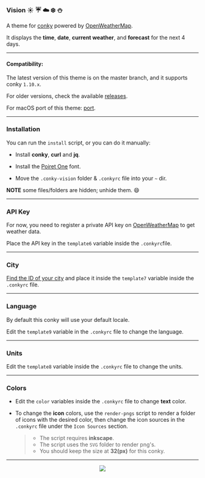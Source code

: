 ### Vision :sunny: :umbrella: :cloud: :snowflake: :snowman:

A theme for [conky](https://github.com/brndnmtthws/conky) powered by [OpenWeatherMap](http://openweathermap.org/).

It displays the **time**, **date**, **current weather**, and **forecast** for the next 4 days.

---

#### Compatibility:

The latest version of this theme is on the master branch, and it supports conky `1.10.x`.

For older versions, check the available [releases](../../releases).

For macOS port of this theme: [port](https://github.com/Conky-for-macOS/conky-Vision).

---

### Installation

You can run the `install` script, or you can do it manually:

* Install **conky**, **curl** and **jq**.

* Install the [Poiret One](https://www.google.com/fonts/specimen/Poiret+One) font.

* Move the `.conky-vision` folder & `.conkyrc` file into your `~` dir.

**NOTE** some files/folders are hidden; unhide them. :smile:

---

### API Key

For now, you need to register a private API key on [OpenWeatherMap](http://openweathermap.org/) to get weather data.

Place the API key in the `template6` variable inside the `.conkyrc`file.

---

### City

[Find the ID of your city](http://openweathermap.org/help/city_list.txt) and place it inside the `template7` variable inside the `.conkyrc` file.

---

### Language

By default this conky will use your default locale.

Edit the `template9` variable in the `.conkyrc` file to change the language.

---

### Units

Edit the `template8` variable inside the `.conkyrc` file to change the units.

---

### Colors

* Edit the `color` variables inside the `.conkyrc` file to change **text** color.

* To change the **icon** colors, use the `render-pngs` script to render a folder of icons with the desired color, then change the icon sources in the `.conkyrc` file under the `Icon Sources` section.

    > * The script requires **inkscape**.
    > * The script uses the `SVG` folder to render png's.
    > * You should keep the size at **32(px)** for this conky.

---

<p align="center"><img src="preview.png" id="preview"></p>
